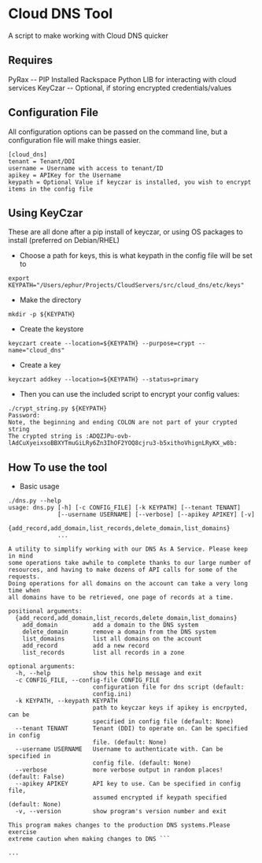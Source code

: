 Cloud DNS Tool
=========
A script to make working with Cloud DNS quicker

## Requires
PyRax -- PIP Installed Rackspace Python LIB for interacting with cloud services
KeyCzar -- Optional, if storing encrypted credentials/values

## Configuration File
All configuration options can be passed on the command line, but a configuration file will make things easier.

```
[cloud_dns]
tenant = Tenant/DDI
username = Username with access to tenant/ID
apikey = APIKey for the Username
keypath = Optional Value if keyczar is installed, you wish to encrypt items in the config file
```

## Using KeyCzar
These are all done after a pip install of keyczar, or using OS packages to install (preferred on Debian/RHEL)
* Choose a path for keys, this is what keypath in the config file will be set to
```
export KEYPATH="/Users/ephur/Projects/CloudServers/src/cloud_dns/etc/keys"
```
* Make the directory
```
mkdir -p ${KEYPATH}
```
* Create the keystore
```
keyczart create --location=${KEYPATH} --purpose=crypt --name="cloud_dns"
```
* Create a key
```
keyczart addkey --location=${KEYPATH} --status=primary
```
* Then you can use the included script to encrypt your config values:
```
./crypt_string.py ${KEYPATH}
Password:
Note, the beginning and ending COLON are not part of your crypted string
The crypted string is :ADQZJPu-ovb-lAdCuXyeixsoBBXYTmuGiLRy6Zn3IhOF2YOQ8cjru3-b5xithoVhignLRyKX_w8b:
```

## How To use the tool
* Basic usage
```
./dns.py --help
usage: dns.py [-h] [-c CONFIG_FILE] [-k KEYPATH] [--tenant TENANT]
              [--username USERNAME] [--verbose] [--apikey APIKEY] [-v]
              {add_record,add_domain,list_records,delete_domain,list_domains}
              ...

A utility to simplify working with our DNS As A Service. Please keep in mind
some operations take awhile to complete thanks to our large number of
resources, and having to make dozens of API calls for some of the requests.
Doing operations for all domains on the account can take a very long time when
all domains have to be retrieved, one page of records at a time.

positional arguments:
  {add_record,add_domain,list_records,delete_domain,list_domains}
    add_domain          add a domain to the DNS system
    delete_domain       remove a domain from the DNS system
    list_domains        list all domains on the account
    add_record          add a new record
    list_records        list all records in a zone

optional arguments:
  -h, --help            show this help message and exit
  -c CONFIG_FILE, --config-file CONFIG_FILE
                        configuration file for dns script (default:
                        config.ini)
  -k KEYPATH, --keypath KEYPATH
                        path to keyczar keys if apikey is encrpyted, can be
                        specified in config file (default: None)
  --tenant TENANT       Tenant (DDI) to operate on. Can be specified in config
                        file. (default: None)
  --username USERNAME   Username to authenticate with. Can be specified in
                        config file. (default: None)
  --verbose             more verbose output in random places! (default: False)
  --apikey APIKEY       API key to use. Can be specified in config file,
                        assumed encrypted if keypath specified (default: None)
  -v, --version         show program's version number and exit

This program makes changes to the production DNS systems.Please exercise
extreme caution when making changes to DNS ```

...
